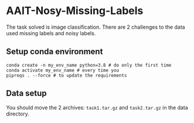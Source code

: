 # AAIT-Nosy-Missing-Labels

The task solved is image classification.
There are 2 challenges to the data used missing labels and noisy labels.

## Setup conda environment

    conda create -n my_env_name python=3.8 # do only the first time
    conda activate my_env_name # every time you 
    pipreqs . --force # to update the requirements


## Data setup

You should move the 2 archives: `task1.tar.gz` and `task2.tar.gz` in the data directory.